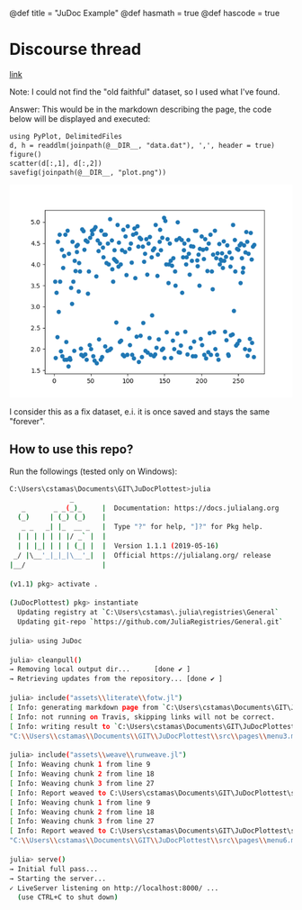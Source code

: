 @def title = "JuDoc Example"
@def hasmath = true
@def hascode = true

# Discourse thread

[link](https://discourse.julialang.org/t/ann-judoc-jl-a-static-site-generator-in-julia/23693/14)

Note: I could not find the "old faithful" dataset, so I used what I've found.

Answer:
This would be in the markdown describing the page, the code below will be displayed and executed:

```julia:oldfaithful/plt
using PyPlot, DelimitedFiles
d, h = readdlm(joinpath(@__DIR__, "data.dat"), ',', header = true)
figure()
scatter(d[:,1], d[:,2])
savefig(joinpath(@__DIR__, "plot.png"))
```

![the plot](/assets/oldfaithful/plot.png)


I consider this as a fix dataset, e.i. it is once saved and stays the same "forever".

## How to use this repo?

Run the followings (tested only on Windows):
```bash
C:\Users\cstamas\Documents\GIT\JuDocPlottest>julia
               _
   _       _ _(_)_     |  Documentation: https://docs.julialang.org
  (_)     | (_) (_)    |
   _ _   _| |_  __ _   |  Type "?" for help, "]?" for Pkg help.
  | | | | | | |/ _` |  |
  | | |_| | | | (_| |  |  Version 1.1.1 (2019-05-16)
 _/ |\__'_|_|_|\__'_|  |  Official https://julialang.org/ release
|__/                   |

(v1.1) pkg> activate .

(JuDocPlottest) pkg> instantiate
  Updating registry at `C:\Users\cstamas\.julia\registries\General`
  Updating git-repo `https://github.com/JuliaRegistries/General.git`

julia> using JuDoc

julia> cleanpull()
→ Removing local output dir...      [done ✔ ]
→ Retrieving updates from the repository... [done ✔ ]

julia> include("assets\\literate\\fotw.jl")
[ Info: generating markdown page from `C:\Users\cstamas\Documents\GIT\JuDocPlottest\assets\literate\fotw.jl`
[ Info: not running on Travis, skipping links will not be correct.
[ Info: writing result to `C:\Users\cstamas\Documents\GIT\JuDocPlottest\src\pages\menu3.md`
"C:\\Users\\cstamas\\Documents\\GIT\\JuDocPlottest\\src\\pages\\menu3.md"

julia> include("assets\\weave\\runweave.jl")
[ Info: Weaving chunk 1 from line 9
[ Info: Weaving chunk 2 from line 18
[ Info: Weaving chunk 3 from line 27
[ Info: Report weaved to C:\Users\cstamas\Documents\GIT\JuDocPlottest\src/pages/menu5.html
[ Info: Weaving chunk 1 from line 9
[ Info: Weaving chunk 2 from line 18
[ Info: Weaving chunk 3 from line 27
[ Info: Report weaved to C:\Users\cstamas\Documents\GIT\JuDocPlottest\src/pages/menu6.md
"C:\\Users\\cstamas\\Documents\\GIT\\JuDocPlottest\\src\\pages\\menu6.md"

julia> serve()
→ Initial full pass...
→ Starting the server...
✓ LiveServer listening on http://localhost:8000/ ...
  (use CTRL+C to shut down)
```
